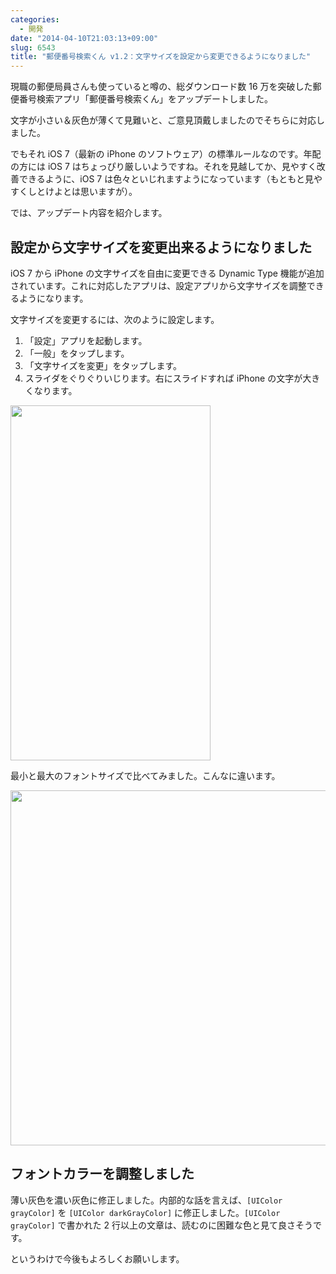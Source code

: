 ```yaml
---
categories:
  - 開発
date: "2014-04-10T21:03:13+09:00"
slug: 6543
title: "郵便番号検索くん v1.2：文字サイズを設定から変更できるようになりました"
---
```


現職の郵便局員さんも使っていると噂の、総ダウンロード数 16 万を突破した郵便番号検索アプリ「郵便番号検索くん」をアップデートしました。

<app id="578073498" title="オフライン郵便番号検索の決定版！ -  郵便番号検索くん" src="http://a1423.phobos.apple.com/us/r30/Purple6/v4/95/d5/6c/95d56cd7-45de-619d-1022-311b4a4382e6/mzl.lwrxntug.100x100-75.png">

文字が小さい＆灰色が薄くて見難いと、ご意見頂戴しましたのでそちらに対応しました。

でもそれ iOS 7（最新の iPhone のソフトウェア）の標準ルールなのです。年配の方には iOS 7 はちょっぴり厳しいようですね。それを見越してか、見やすく改善できるように、iOS 7 は色々といじれますようになっています（もともと見やすくしとけよとは思いますが）。

では、アップデート内容を紹介します。

## 設定から文字サイズを変更出来るようになりました

iOS 7 から iPhone の文字サイズを自由に変更できる Dynamic Type 機能が追加されています。これに対応したアプリは、設定アプリから文字サイズを調整できるようになります。

文字サイズを変更するには、次のように設定します。

1. 「設定」アプリを起動します。
1. 「一般」をタップします。
1. 「文字サイズを変更」をタップします。
1. スライダをぐりぐりいじります。右にスライドすれば iPhone の文字が大きくなります。

<img alt="" src="/images/2014/04/6543_1.png" width="320" height="568">

最小と最大のフォントサイズで比べてみました。こんなに違います。

<img alt="" src="/images/2014/04/6543_2.png" width="680" height="568">

## フォントカラーを調整しました

薄い灰色を濃い灰色に修正しました。内部的な話を言えば、`[UIColor grayColor]` を `[UIColor darkGrayColor]` に修正しました。`[UIColor grayColor]` で書かれた 2 行以上の文章は、読むのに困難な色と見て良さそうです。

というわけで今後もよろしくお願いします。

<app id="578073498" title="オフライン郵便番号検索の決定版！ -  郵便番号検索くん" src="http://a1423.phobos.apple.com/us/r30/Purple6/v4/95/d5/6c/95d56cd7-45de-619d-1022-311b4a4382e6/mzl.lwrxntug.100x100-75.png">
